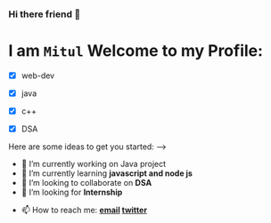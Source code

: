 ### Hi there friend 👋
# I am ```Mitul``` Welcome to my Profile:
    
* [x] web-dev
* [x] java
* [x] c++
* [x] DSA  


<!-- **Chavda-Mitul/Chavda-Mitul** is a ✨ _special_ ✨ repository because its `README.md` (this file) appears on your GitHub profile. -->

Here are some ideas to get you started:
-->
- 🔭 I’m currently working on Java project
- 🌱 I’m currently learning **javascript and node js**
- 👯 I’m looking to collaborate on **DSA**
- 🤔 I’m looking for **Internship**
<!--- 💬 Ask me about -->
- 📫 How to reach me: **[email](mitulchavda100@gmail.com) [twitter](https://twitter.com/Mitul_Chavda_)**
<!--- 😄 Pronouns: ...
- ⚡ Fun fact: ...
-->
